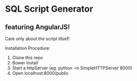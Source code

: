 SQL Script Generator
=======

featuring AngularJS!
--------------------------
Care only about the script itlsef!

Installation Procedure:
1. Clone this repo
2. Bower install
3. Start a httpServer (eg. python -m SimpleHTTPServer 8000)
4. Open localhost:8000/public
